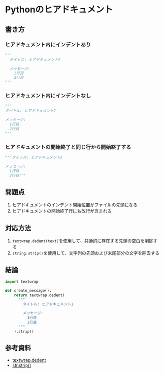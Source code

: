 # Pythonのヒアドキュメント

## 書き方

### ヒアドキュメント内にインデントあり

```python
"""
  タイトル: ヒアドキュメント1

  メッセージ:
    1行目
    2行目
"""
```

### ヒアドキュメント内にインデントなし

```python
"""
タイトル: ヒアドキュメント2

メッセージ:
  1行目
  2行目
"""
```

### ヒアドキュメントの開始終了と同じ行から開始終了する

```python
"""タイトル: ヒアドキュメント3

メッセージ:
  1行目
  2行目"""
```

## 問題点

1. ヒアドキュメントのインデント開始位置がファイルの先頭になる
2. ヒアドキュメントの開始終了行にも改行が含まれる

## 対応方法

1. `textwrap.dedent(text)`を使用して、共通的に存在する先頭の空白を削除する
2. `string.strip()`を使用して、文字列の先頭および末尾部分の文字を除去する

## 結論

```python
import textwrap

def create_message():
    return textwrap.dedent(
      """
        タイトル: ヒアドキュメント1

        メッセージ:
          1行目
          2行目
      """
    ).strip()
```

## 参考資料

- [textwrap.dedent](https://docs.python.org/ja/3.12/library/textwrap.html#textwrap.dedent)
- [str.strip()](https://docs.python.org/ja/3.12/library/stdtypes.html#str.strip)
